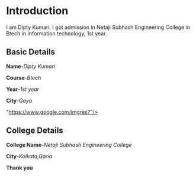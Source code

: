# Introduction
I am Dipty Kumari. I got admission in Netaji Subhash Engineering College in Btech in Information technology, 1st year.

## Basic Details

**Name**-*Dipty Kumari*

**Course**-*Btech*

**Year**-*1st year*

**City**-*Gaya*

<img src>"https://www.google.com/imgres?"/>

## College Details
**College Name**-*Netaji Subhash Engineering College*

**City**-*Kolkata,Garia*

**Thank you**
